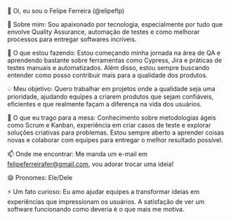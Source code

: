 👋 Oi, eu sou o Felipe Ferreira (@elipeflp)

👀 Sobre mim: Sou apaixonado por tecnologia, especialmente por tudo que envolve Quality Assurance, automação de testes e como melhorar processos para entregar softwares incríveis.

🌱 O que estou fazendo: Estou começando minha jornada na área de QA e aprendendo bastante sobre ferramentas como Cypress, Jira e práticas de testes manuais e automatizados. Além disso, estou sempre buscando entender como posso contribuir mais para a qualidade dos produtos.

💡 Meu objetivo: Quero trabalhar em projetos onde a qualidade seja uma prioridade, ajudando equipes a criarem produtos que sejam confiáveis, eficientes e que realmente façam a diferença na vida dos usuários.

🤝 O que eu trago para a mesa: Conhecimento sobre metodologias ágeis como Scrum e Kanban, experiência em criar casos de teste e explorar soluções criativas para problemas. Estou sempre aberto a aprender coisas novas e colaborar com equipes para entregar o melhor resultado possível.

📫 Onde me encontrar: Me manda um e-mail em felipeferreirafer@gmail.com, vou adorar trocar uma ideia!

😄 Pronomes: Ele/Dele

⚡ Um fato curioso: Eu amo ajudar equipes a transformar ideias em experiências que impressionam os usuários. A satisfação de ver um software funcionando como deveria é o que mais me motiva.

